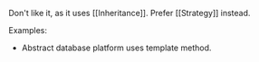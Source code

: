 Don't like it, as it uses [[Inheritance]]. Prefer [[Strategy]] instead.

Examples:
- Abstract database platform uses template method.
